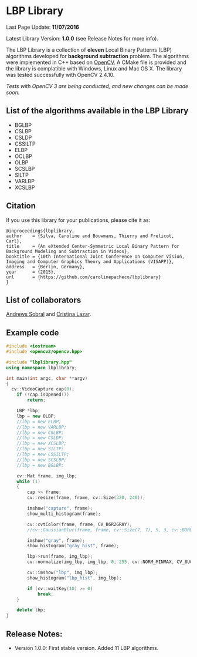 # LBP Library

Last Page Update: **11/07/2016**

Latest Library Version: **1.0.0** (see Release Notes for more info).


The LBP Library is a collection of **eleven** Local Binary Patterns (LBP) algorithms developed for **background subtraction** problem. The algorithms were implemented in C++ based on [OpenCV](http://www.opencv.org/). A CMake file is provided and the library is complatible with Windows, Linux and Mac OS X. The library was tested successfully with OpenCV 2.4.10.

*Tests with OpenCV 3 are being conducted, and new changes can be made soon.*

List of the algorithms available in the LBP Library
---------------------------------------------------
* BGLBP
* CSLBP
* CSLDP
* CSSILTP
* ELBP
* OCLBP
* OLBP
* SCSLBP
* SILTP
* VARLBP
* XCSLBP

Citation
--------
If you use this library for your publications, please cite it as:
```
@inproceedings{lbplibrary,
author    = {Silva, Caroline and Bouwmans, Thierry and Frelicot, Carl},
title     = {An eXtended Center-Symmetric Local Binary Pattern for Background Modeling and Subtraction in Videos},
booktitle = {10th International Joint Conference on Computer Vision, Imaging and Computer Graphics Theory and Applications (VISAPP)},
address   = {Berlin, Germany},
year      = {2015},
url       = {https://github.com/carolinepacheco/lbplibrary}
}
```

List of collaborators
---------------------
[Andrews Sobral](https://github.com/andrewssobral) and [Cristina Lazar](https://plus.google.com/105844506452223448788).

Example code
------------
```C++
#include <iostream>
#include <opencv2/opencv.hpp>

#include "lbplibrary.hpp"
using namespace lbplibrary;

int main(int argc, char **argv)
{
  cv::VideoCapture cap(0);
	if (!cap.isOpened())
		return;

	LBP *lbp;
	lbp = new OLBP;
	//lbp = new ELBP;
	//lbp = new VARLBP;
	//lbp = new CSLBP;
	//lbp = new CSLDP;
	//lbp = new XCSLBP;
	//lbp = new SILTP;
	//lbp = new CSSILTP;
	//lbp = new SCSLBP;
	//lbp = new BGLBP;

	cv::Mat frame, img_lbp;
	while (1)
	{
		cap >> frame;
		cv::resize(frame, frame, cv::Size(320, 240));

		imshow("capture", frame);
		show_multi_histogram(frame);

		cv::cvtColor(frame, frame, CV_BGR2GRAY);
		//cv::GaussianBlur(frame, frame, cv::Size(7, 7), 5, 3, cv::BORDER_CONSTANT);

		imshow("gray", frame);
		show_histogram("gray_hist", frame);

		lbp->run(frame, img_lbp);
		cv::normalize(img_lbp, img_lbp, 0, 255, cv::NORM_MINMAX, CV_8UC1);

		cv::imshow("lbp", img_lbp);
		show_histogram("lbp_hist", img_lbp);

		if (cv::waitKey(10) >= 0)
			break;
	}

	delete lbp;
}
```

Release Notes:
--------------
* Version 1.0.0:
First stable version. Added 11 LBP algorithms.